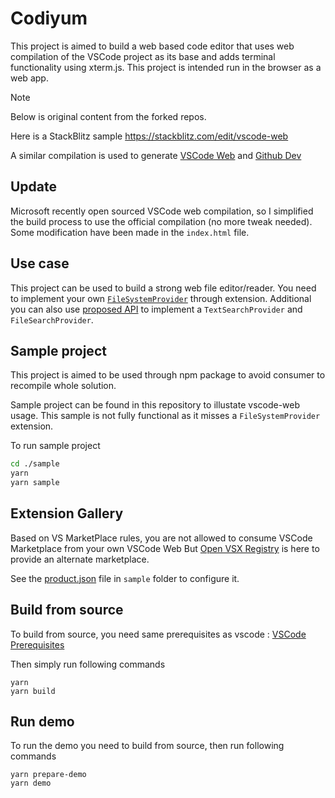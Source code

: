 # Codiyum
This project is aimed to build a web based code editor that uses web compilation of the VSCode project as its base and adds terminal functionality using xterm.js. This project is intended run in the browser as a web app.

<!--Unedited Original details-->
> [!NOTE]
> Below is original content from the forked repos.

Here is a StackBlitz sample 
https://stackblitz.com/edit/vscode-web


A similar compilation is used to generate [VSCode Web](https://vscode.dev) and [Github Dev](https://github.dev)
## Update
Microsoft recently open sourced VSCode web compilation, so I simplified the build process to use the official compilation (no more tweak needed).
Some modification have been made in the `index.html` file.

## Use case
This project can be used to build a strong web file editor/reader. You need to implement your own [`FileSystemProvider`](https://code.visualstudio.com/api/references/vscode-api#FileSystemProvider) through extension. 
Additional you can also use [proposed API](https://code.visualstudio.com/api/advanced-topics/using-proposed-api) to implement a `TextSearchProvider` and `FileSearchProvider`.

## Sample project
This project is aimed to be used through npm package to avoid consumer to recompile whole solution.

Sample project can be found in this repository to illustate vscode-web usage. This sample is not fully functional as it misses a `FileSystemProvider` extension.

To run sample project 
```sh
cd ./sample
yarn
yarn sample
```

## Extension Gallery
Based on VS MarketPlace rules, you are not allowed to consume VSCode Marketplace from your own VSCode Web
But [Open VSX Registry](https://open-vsx.org/) is here to provide an alternate marketplace.

See the [product.json](sample/product.json) file in `sample` folder to configure it.


## Build from source

To build from source, you need same prerequisites as vscode : 
[VSCode Prerequisites](https://github.com/microsoft/vscode/wiki/How-to-Contribute#prerequisites)

Then simply run following commands

```
yarn
yarn build
```

## Run demo

To run the demo you need to build from source, then run following commands

```
yarn prepare-demo
yarn demo
```
